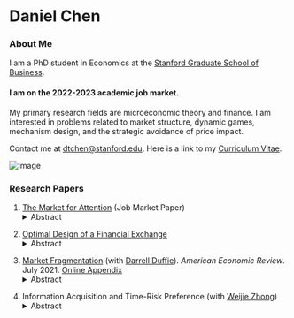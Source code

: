 # Daniel Chen
### About Me
I am a PhD student in Economics at the [Stanford Graduate School of Business](https://www.gsb.stanford.edu/programs/phd/academic-experience/students/daniel-chen). 

#### I am on the 2022-2023 academic job market. 


My primary research fields are microeconomic theory and finance. I am interested in problems related to market structure, dynamic games, mechanism design, and the strategic avoidance of price impact. 

Contact me at dtchen@stanford.edu. Here is a link to my [Curriculum Vitae](https://www.gsb.stanford.edu/sites/default/files/phd-cv/CVNov9_0.pdf).


![Image](https://dtc1995.github.io/danielchenpic.png)

### Research Papers

1. [The Market for Attention](https://drive.google.com/file/d/1pgOcnkTeMeXF14Fo2zU1O3j5iJUU8LRS/view?usp=sharing) (Job Market Paper)<details closed> <summary>Abstract</summary> <br>   This paper develops a dynamic general equilibrium model of the market for attention. Digital platforms compete for the attention of consumers by investing in the quality of their services which they provide for free. Platforms then sell the attention, in the form of advertisements, to firms in the product market via auctions that use consumer data for targeting. We characterize outcomes in the product market, ad revenue, and platform investment in the unique stationary equilibrium. When data is more informative for all platforms, typically product consumption improves but ad revenues and investment decline. When platforms are more interoperable, investment rises but product consumption worsens. Compared with first best, investment can be either too high or too low. The model predicts variation in ad prices, bid pacing, and delay in the matching of a firm to a consumer and relates these to platform market power. It also predicts that platforms that are data-rich relative to their rivals will typically have higher market shares, ad prices, and investment.
</details>

2.  [Optimal Design of a Financial Exchange](https://drive.google.com/file/d/12KpGxa75Cymr4NHG5jI30metR2z0X1dF/view?usp=share_link) <details closed> <summary>Abstract</summary> <br>  We consider the design of a market for a single asset where a finite number of risk averse traders may trade to share risk from asset endowments. We derive the direct mechanisms that maximize a linear combination of expected revenue and allocative efficiency. We find that the first best allocation is Bayesian-Nash implementable with ex-ante budget balance if and only if the expectations of traders’ endowments are proportional to their risk capacities. We show that an optimal direct mechanism has an indirect implementation by a double auction with side payments. Thus there may be cause for regulation of side payments and potential to use them as effective policy tools.
</details>

3. [Market Fragmentation](https://www.gsb.stanford.edu/sites/default/files/paper-or-publication/aer.marketfrag.pdf) (with [Darrell Duffie](https://www.darrellduffie.com)). *American Economic Review*. July 2021. [Online Appendix](https://dtc1995.github.io/ChenDuffieOnlineAppendixFeb2021.pdf)<details closed> <summary>Abstract</summary> <br> We model a simple market setting in which fragmentation of trade of the same asset across multiple exchanges improves allocative efficiency. Fragmentation reduces the inhibiting effect of price-impact avoidance on order submission. Although fragmentation reduces market depth on each exchange, it also isolates cross-exchange price impacts, leading to more aggressive overall order submission and better rebalancing of unwanted positions across traders. Fragmentation also has implications for the extent to which prices reveal traders’ private information. While a given exchange price is less informative in more fragmented markets, all exchange prices taken together are more informative. 
</details>

4. Information Acquisition and Time-Risk Preference (with [Weijie Zhong](https://www.gsb.stanford.edu/faculty-research/faculty/weijie-zhong))<details closed> <summary>Abstract</summary> <br> [Preliminary draft available upon request] An agent aquires information dynamically until her posterior belief about an unknown binary state reaches either an upper or a lower threshold. The agent can choose any signal process subject to a constraint on the rate of "uncertainty reduction." We show that learning strategies can be ordered by time risk---the dispersiveness of the distribution of time that a threshold is reached. We construct a strategy that maximizes time risk and one that minimizes time risk. Under the time-risk maximizing strategy, posterior beliefs evolve according to a Poisson process. The posterior belief either jumps to the threshold that is closer in Bregman divergence or drifts towards the other threshold. Under the time-risk minimizing strategy, the posterior belief reaches a threshold at a deterministic time. 
</details>
